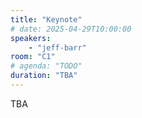 ```yaml
---
title: "Keynote"
# date: 2025-04-29T10:00:00
speakers:
    - "jeff-barr"
room: "C1"
# agenda: "TODO"
duration: "TBA"
---
```


TBA
